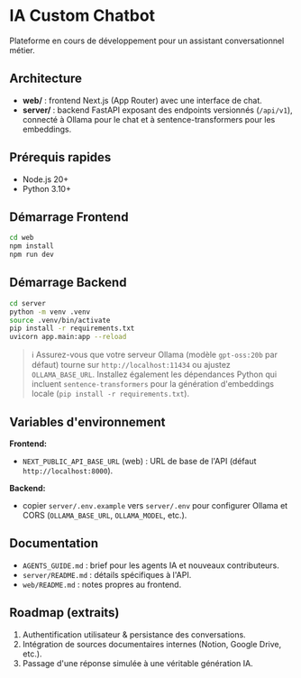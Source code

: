 # IA Custom Chatbot

Plateforme en cours de développement pour un assistant conversationnel métier.

## Architecture
- **web/** : frontend Next.js (App Router) avec une interface de chat.
- **server/** : backend FastAPI exposant des endpoints versionnés (`/api/v1`), connecté à Ollama pour le chat et à sentence-transformers pour les embeddings.

## Prérequis rapides
- Node.js 20+
- Python 3.10+

## Démarrage Frontend
```bash
cd web
npm install
npm run dev
```

## Démarrage Backend
```bash
cd server
python -m venv .venv
source .venv/bin/activate
pip install -r requirements.txt
uvicorn app.main:app --reload
```

> ℹ️ Assurez-vous que votre serveur Ollama (modèle `gpt-oss:20b` par défaut) tourne sur `http://localhost:11434` ou ajustez `OLLAMA_BASE_URL`.
> Installez également les dépendances Python qui incluent `sentence-transformers` pour la génération d'embeddings locale (`pip install -r requirements.txt`).

## Variables d'environnement

**Frontend:**
- `NEXT_PUBLIC_API_BASE_URL` (web) : URL de base de l'API (défaut `http://localhost:8000`).

**Backend:**
- copier `server/.env.example` vers `server/.env` pour configurer Ollama et CORS (`OLLAMA_BASE_URL`, `OLLAMA_MODEL`, etc.).

## Documentation
- `AGENTS_GUIDE.md` : brief pour les agents IA et nouveaux contributeurs.
- `server/README.md` : détails spécifiques à l'API.
- `web/README.md` : notes propres au frontend.

## Roadmap (extraits)
1. Authentification utilisateur & persistance des conversations.
2. Intégration de sources documentaires internes (Notion, Google Drive, etc.).
3. Passage d'une réponse simulée à une véritable génération IA.
